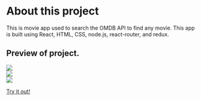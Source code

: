 <h1>About this project</h1>
This is movie app used to search the OMDB API to find any movie. This app is built using React, HTML, CSS, node.js, react-router, and redux.

<h2>Preview of project.</h2>
<!-- <img src='http://i65.tinypic.com/289am47.png'> 
<img src='http://i68.tinypic.com/xn8eaf.png'>
<img src='http://i67.tinypic.com/30hx89e.png'> -->

<div className='row'>
    <div className='column'>
        <img src='http://i65.tinypic.com/289am47.png'>
    </div>
    <div className='column'>
        <img src='http://i68.tinypic.com/xn8eaf.png'>
    </div>
    <div className='column'>
        <img src='http://i67.tinypic.com/30hx89e.png'>
    </div>
</div>



<a href='https://as-movie-finder.herokuapp.com/#/'>Try it out!</a>